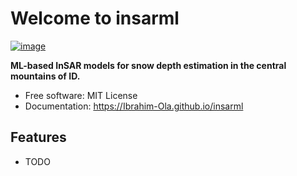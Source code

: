 # Welcome to insarml


[![image](https://img.shields.io/pypi/v/insarml.svg)](https://pypi.python.org/pypi/insarml)


**ML-based InSAR models for snow depth estimation in the central mountains of ID.**


-   Free software: MIT License
-   Documentation: <https://Ibrahim-Ola.github.io/insarml>
    

## Features

-   TODO
